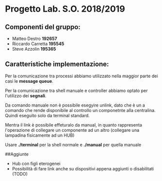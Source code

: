 # Progetto Lab. S.O. 2018/2019

## Componenti del gruppo:
- Matteo Destro __192657__
- Riccardo Carretta __195545__
- Steve Azzolin __195365__

## Caratteristiche implementazione:
Per la comunicazione tra processi abbiamo utilizzato nella maggior parte dei casi le __message queue__.

Per la comunicazione tra shell manuale e controller abbiamo optato per l'utilizzo dei __segnali__.

Da comando manuale non è possibile esegyire unlink, dato che è un a comando che rende disponibile al controllo un componetnte alla centralina. Quindi eseguito solo da terminal standard.

Mentra il link è possibile effeturalo da manual, in quanto rappresenta l'operazione di collegare un componente ad un altro (collegare una lampadina fisicamente ad un HUB)

Usare __./terminal__ per la shell normale e __./manual__ per quella manuale

##Aggiunte
- Hub con figli eterogenei
- Possibilità di fare link anche su dispositivi appena aggiunti o disabilitati (TODO)
